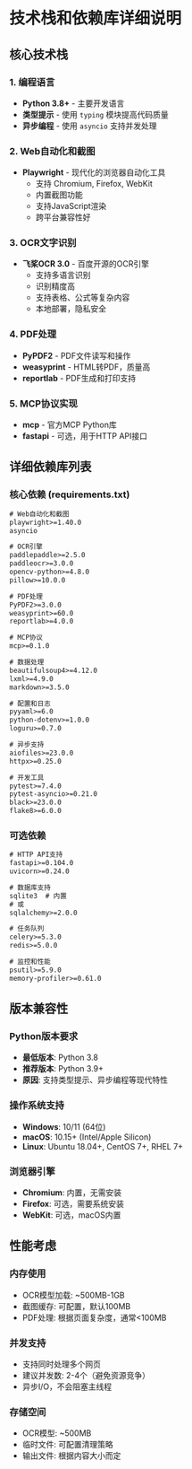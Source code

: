 # 技术栈和依赖库详细说明

## 核心技术栈

### 1. 编程语言
- **Python 3.8+** - 主要开发语言
- **类型提示** - 使用 `typing` 模块提高代码质量
- **异步编程** - 使用 `asyncio` 支持并发处理

### 2. Web自动化和截图
- **Playwright** - 现代化的浏览器自动化工具
  - 支持 Chromium, Firefox, WebKit
  - 内置截图功能
  - 支持JavaScript渲染
  - 跨平台兼容性好

### 3. OCR文字识别
- **飞桨OCR 3.0** - 百度开源的OCR引擎
  - 支持多语言识别
  - 识别精度高
  - 支持表格、公式等复杂内容
  - 本地部署，隐私安全

### 4. PDF处理
- **PyPDF2** - PDF文件读写和操作
- **weasyprint** - HTML转PDF，质量高
- **reportlab** - PDF生成和打印支持

### 5. MCP协议实现
- **mcp** - 官方MCP Python库
- **fastapi** - 可选，用于HTTP API接口

## 详细依赖库列表

### 核心依赖 (requirements.txt)

```txt
# Web自动化和截图
playwright>=1.40.0
asyncio

# OCR引擎
paddlepaddle>=2.5.0
paddleocr>=3.0.0
opencv-python>=4.8.0
pillow>=10.0.0

# PDF处理
PyPDF2>=3.0.0
weasyprint>=60.0
reportlab>=4.0.0

# MCP协议
mcp>=0.1.0

# 数据处理
beautifulsoup4>=4.12.0
lxml>=4.9.0
markdown>=3.5.0

# 配置和日志
pyyaml>=6.0
python-dotenv>=1.0.0
loguru>=0.7.0

# 异步支持
aiofiles>=23.0.0
httpx>=0.25.0

# 开发工具
pytest>=7.4.0
pytest-asyncio>=0.21.0
black>=23.0.0
flake8>=6.0.0
```

### 可选依赖

```txt
# HTTP API支持
fastapi>=0.104.0
uvicorn>=0.24.0

# 数据库支持
sqlite3  # 内置
# 或
sqlalchemy>=2.0.0

# 任务队列
celery>=5.3.0
redis>=5.0.0

# 监控和性能
psutil>=5.9.0
memory-profiler>=0.61.0
```

## 版本兼容性

### Python版本要求
- **最低版本**: Python 3.8
- **推荐版本**: Python 3.9+
- **原因**: 支持类型提示、异步编程等现代特性

### 操作系统支持
- **Windows**: 10/11 (64位)
- **macOS**: 10.15+ (Intel/Apple Silicon)
- **Linux**: Ubuntu 18.04+, CentOS 7+, RHEL 7+

### 浏览器引擎
- **Chromium**: 内置，无需安装
- **Firefox**: 可选，需要系统安装
- **WebKit**: 可选，macOS内置

## 性能考虑

### 内存使用
- OCR模型加载: ~500MB-1GB
- 截图缓存: 可配置，默认100MB
- PDF处理: 根据页面复杂度，通常<100MB

### 并发支持
- 支持同时处理多个网页
- 建议并发数: 2-4个（避免资源竞争）
- 异步I/O，不会阻塞主线程

### 存储空间
- OCR模型: ~500MB
- 临时文件: 可配置清理策略
- 输出文件: 根据内容大小而定
